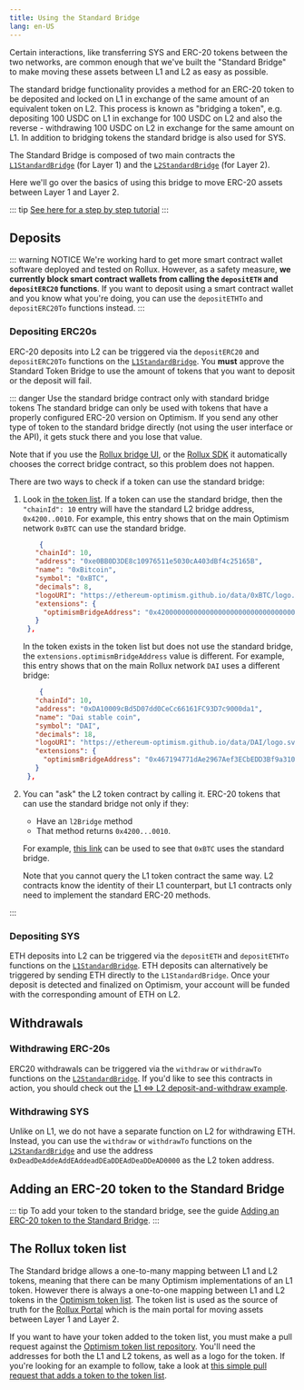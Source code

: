 ```yaml
---
title: Using the Standard Bridge
lang: en-US
---
```


Certain interactions, like transferring SYS and ERC-20 tokens between the two networks, are common enough that we've built the "Standard Bridge" to make moving these assets between L1 and L2 as easy as possible.

The standard bridge functionality provides a method for an ERC-20 token to be deposited and locked on L1 in exchange of the same amount of an equivalent token on L2. This process is known as "bridging a token", e.g. depositing 100 USDC on L1 in exchange for 100 USDC on L2 and also the reverse - withdrawing 100 USDC on L2 in exchange for the same amount on L1. In addition to bridging tokens the standard bridge is also used for SYS.

The Standard Bridge is composed of two main contracts the [`L1StandardBridge`](https://github.com/SYS-Labs/rollux/blob/master/packages/contracts/contracts/L1/messaging/L1StandardBridge.sol) (for Layer 1) and the [`L2StandardBridge`](https://github.com/SYS-Labs/rollux/blob/master/packages/contracts/contracts/L2/messaging/L2StandardBridge.sol) (for Layer 2).

Here we'll go over the basics of using this bridge to move ERC-20 assets between Layer 1 and Layer 2.

::: tip 
[See here for a step by step tutorial](https://github.com/SYS-Labs/rollux-tutorial/tree/main/cross-dom-bridge-erc20)
:::

## Deposits

::: warning NOTICE
We're working hard to get more smart contract wallet software deployed and tested on Rollux.
However, as a safety measure, **we currently block smart contract wallets from calling the `depositETH` and `depositERC20` functions**.
If you want to deposit using a smart contract wallet and you know what you're doing, you can use the `depositETHTo` and `depositERC20To` functions instead.
:::

### Depositing ERC20s

ERC-20 deposits into L2 can be triggered via the `depositERC20` and `depositERC20To` functions on the [`L1StandardBridge`](https://github.com/SYS-Labs/rollux/blob/develop/packages/contracts/contracts/L1/messaging/L1StandardBridge.sol).
You **must** approve the Standard Token Bridge to use the amount of tokens that you want to deposit or the deposit will fail.


::: danger Use the standard bridge contract only with standard bridge tokens
The standard bridge can only be used with tokens that have a properly configured ERC-20 version on Optimism.
If you send any other type of token to the standard bridge directly (not using the user interface or the API), it gets stuck there and you lose that value.

Note that if you use the [Rollux bridge UI](https://rollux.com/bridge), or the [Rollux SDK](../../sdk/js-client.md) it automatically chooses the correct bridge contract, so this problem does not happen.

There are two ways to check if a token can use the standard bridge:

1. Look in [the token list](https://static.optimism.io/optimism.tokenlist.json). 
   If a token can use the standard bridge, then the `"chainId": 10` entry will have the standard L2 bridge address, `0x4200..0010`. For example, this entry shows that on the main Optimism network `0xBTC` can use the standard bridge.

   ```json
       {
      "chainId": 10,
      "address": "0xe0BB0D3DE8c10976511e5030cA403dBf4c25165B",
      "name": "0xBitcoin",
      "symbol": "0xBTC",
      "decimals": 8,
      "logoURI": "https://ethereum-optimism.github.io/data/0xBTC/logo.png",
      "extensions": {
        "optimismBridgeAddress": "0x4200000000000000000000000000000000000010"
      }
    },
   ```

   In the token exists in the token list but does not use the standard bridge, the `extensions.optimismBridgeAddress` value is different. For example, this entry shows that on the main Rollux network `DAI` uses a different bridge:

   ```json
       {
      "chainId": 10,
      "address": "0xDA10009cBd5D07dd0CeCc66161FC93D7c9000da1",
      "name": "Dai stable coin",
      "symbol": "DAI",
      "decimals": 18,
      "logoURI": "https://ethereum-optimism.github.io/data/DAI/logo.svg",
      "extensions": {
        "optimismBridgeAddress": "0x467194771dAe2967Aef3ECbEDD3Bf9a310C76C65"
      }
    },
   ```

1. You can "ask" the L2 token contract by calling it. 
   ERC-20 tokens that can use the standard bridge not only if they:
   - Have an `l2Bridge` method
   - That method returns `0x4200...0010`. 

   For example, [this link](https://explorer.optimism.io/address/0xe0bb0d3de8c10976511e5030ca403dbf4c25165b#readContract) can be used to see that `0xBTC` uses the standard bridge.

   Note that you cannot query the L1 token contract the same way.
   L2 contracts know the identity of their L1 counterpart, but L1 contracts only need to implement the standard ERC-20 methods.

:::


### Depositing SYS

ETH deposits into L2 can be triggered via the `depositETH` and `depositETHTo` functions on the [`L1StandardBridge`](https://github.com/ethereum-optimism/optimism/blob/develop/packages/contracts/contracts/L1/messaging/L1StandardBridge.sol).
ETH deposits can alternatively be triggered by sending ETH directly to the `L1StandardBridge`.
Once your deposit is detected and finalized on Optimism, your account will be funded with the corresponding amount of ETH on L2.

## Withdrawals

### Withdrawing ERC-20s

ERC20 withdrawals can be triggered via the `withdraw` or `withdrawTo` functions on the [`L2StandardBridge`](https://github.com/ethereum-optimism/optimism/blob/develop/packages/contracts/contracts/L2/messaging/L2StandardBridge.sol).
If you'd like to see this contracts in action, you should check out the [L1 ⇔ L2 deposit-and-withdraw example](https://github.com/ethereum-optimism/optimism-tutorial/tree/main/cross-dom-bridge-erc20).

### Withdrawing SYS

Unlike on L1, we do not have a separate function on L2 for withdrawing ETH.
Instead, you can use the `withdraw` or `withdrawTo` functions on the [`L2StandardBridge`](https://github.com/ethereum-optimism/optimism/blob/develop/packages/contracts/contracts/L2/messaging/L2StandardBridge.sol) and use the address `0xDeadDeAddeAddEAddeadDEaDDEAdDeaDDeAD0000` as the L2 token address.

## Adding an ERC-20 token to the Standard Bridge

::: tip
To add your token to the standard bridge, see the guide [Adding an ERC-20 token to the Standard Bridge](https://github.com/ethereum-optimism/optimism-tutorial/tree/main/standard-bridge-standard-token).
:::

## The Rollux token list

The Standard bridge allows a one-to-many mapping between L1 and L2 tokens, meaning that there can be many Optimism implementations of an L1 token.
However there is always a one-to-one mapping between L1 and L2 tokens in the [Optimism token list](https://github.com/ethereum-optimism/ethereum-optimism.github.io/blob/master/optimism.tokenlist.json).
The token list is used as the source of truth for the [Rollux Portal](https://gateway.optimism.io) which is the main portal for moving assets between Layer 1 and Layer 2.

If you want to have your token added to the token list, you must make a pull request against the [Optimism token list repository](https://github.com/ethereum-optimism/ethereum-optimism.github.io#adding-a-token-to-the-list).
You'll need the addresses for both the L1 and L2 tokens, as well as a logo for the token.
If you're looking for an example to follow, take a look at [this simple pull request that adds a token to the token list](https://github.com/ethereum-optimism/ethereum-optimism.github.io/pull/43/files).
